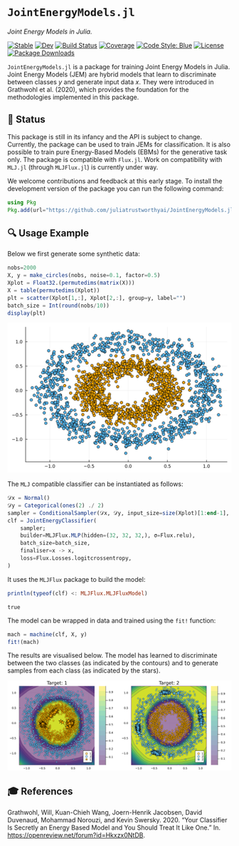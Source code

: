 # `JointEnergyModels.jl`


*Joint Energy Models in Julia.*

[![Stable](https://img.shields.io/badge/docs-stable-blue.svg)](https://juliatrustworthyai.github.io/JointEnergyModels.jl/stable) [![Dev](https://img.shields.io/badge/docs-dev-blue.svg)](https://juliatrustworthyai.github.io/JointEnergyModels.jl/dev) [![Build Status](https://github.com/juliatrustworthyai/JointEnergyModels.jl/actions/workflows/CI.yml/badge.svg?branch=main)](https://github.com/juliatrustworthyai/JointEnergyModels.jl/actions/workflows/CI.yml?query=branch%3Amain) [![Coverage](https://codecov.io/gh/juliatrustworthyai/JointEnergyModels.jl/branch/main/graph/badge.svg)](https://codecov.io/gh/juliatrustworthyai/JointEnergyModels.jl) [![Code Style: Blue](https://img.shields.io/badge/code%20style-blue-4495d1.svg)](https://github.com/invenia/BlueStyle) [![License](https://img.shields.io/github/license/juliatrustworthyai/JointEnergyModels.jl)](LICENSE) [![Package Downloads](https://shields.io/endpoint?url=https://pkgs.genieframework.com/api/v1/badge/JointEnergyModels/.png)](https://pkgs.genieframework.com?packages=JointEnergyModels)

`JointEnergyModels.jl` is a package for training Joint Energy Models in Julia. Joint Energy Models (JEM) are hybrid models that learn to discriminate between classes $y$ and generate input data $x$. They were introduced in Grathwohl et al. (2020), which provides the foundation for the methodologies implemented in this package.

## 🔁 Status

This package is still in its infancy and the API is subject to change. Currently, the package can be used to train JEMs for classification. It is also possible to train pure Energy-Based Models (EBMs) for the generative task only. The package is compatible with `Flux.jl`. Work on compatibility with `MLJ.jl` (through `MLJFlux.jl`) is currently under way.

We welcome contributions and feedback at this early stage. To install the development version of the package you can run the following command:

``` julia
using Pkg
Pkg.add(url="https://github.com/juliatrustworthyai/JointEnergyModels.jl")
```

## 🔍 Usage Example

Below we first generate some synthetic data:

``` julia
nobs=2000
X, y = make_circles(nobs, noise=0.1, factor=0.5)
Xplot = Float32.(permutedims(matrix(X)))
X = table(permutedims(Xplot))
plt = scatter(Xplot[1,:], Xplot[2,:], group=y, label="")
batch_size = Int(round(nobs/10))
display(plt)
```

![](README_files/figure-commonmark/cell-3-output-1.svg)

The `MLJ` compatible classifier can be instantiated as follows:

``` julia
𝒟x = Normal()
𝒟y = Categorical(ones(2) ./ 2)
sampler = ConditionalSampler(𝒟x, 𝒟y, input_size=size(Xplot)[1:end-1], batch_size=batch_size)
clf = JointEnergyClassifier(
    sampler;
    builder=MLJFlux.MLP(hidden=(32, 32, 32,), σ=Flux.relu),
    batch_size=batch_size,
    finaliser=x -> x,
    loss=Flux.Losses.logitcrossentropy,
)
```

It uses the `MLJFlux` package to build the model:

``` julia
println(typeof(clf) <: MLJFlux.MLJFluxModel)
```

    true

The model can be wrapped in data and trained using the `fit!` function:

``` julia
mach = machine(clf, X, y)
fit!(mach)
```

The results are visualised below. The model has learned to discriminate between the two classes (as indicated by the contours) and to generate samples from each class (as indicated by the stars).

![](README_files/figure-commonmark/cell-8-output-1.svg)

## 🎓 References

Grathwohl, Will, Kuan-Chieh Wang, Joern-Henrik Jacobsen, David Duvenaud, Mohammad Norouzi, and Kevin Swersky. 2020. “Your Classifier Is Secretly an Energy Based Model and You Should Treat It Like One.” In. <https://openreview.net/forum?id=Hkxzx0NtDB>.

